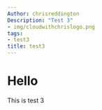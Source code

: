 ```yaml
---
Author: chrisreddington
Description: "Test 3"
- img/cloudwithchrislogo.png
tags:
- test3
title: test3
---
```

# Hello
This is test 3